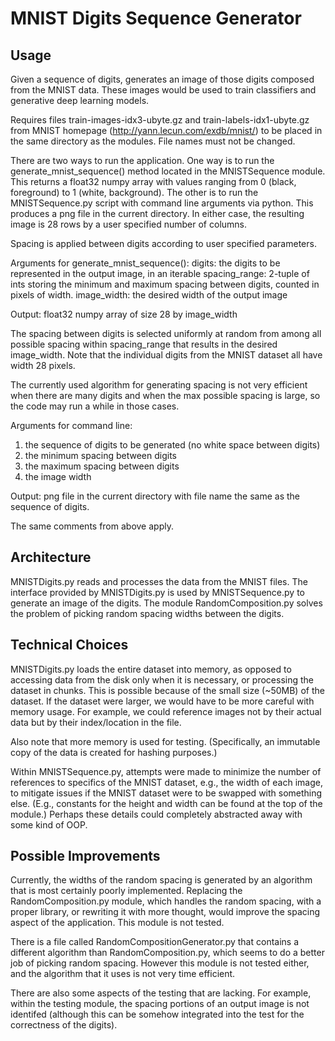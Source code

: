 MNIST Digits Sequence Generator
================

Usage
-----------

Given a sequence of digits, generates an image of those digits composed from the MNIST data. These images would be used to train classifiers and generative deep learning models.

Requires files train-images-idx3-ubyte.gz and train-labels-idx1-ubyte.gz from MNIST homepage (http://yann.lecun.com/exdb/mnist/) to be placed in the same directory as the modules. File names must not be changed. 

There are two ways to run the application. One way is to run the generate_mnist_sequence() method located in the MNISTSequence module. This returns a float32 numpy array with values ranging from 0 (black, foreground) to 1 (white, background). The other is to run the MNISTSequence.py script with command line arguments via python. This produces a png file in the current directory. In either case, the resulting image is 28 rows by a user specified number of columns.

Spacing is applied between digits according to user specified parameters.

Arguments for generate_mnist_sequence():
digits: the digits to be represented in the output image, in an iterable
spacing_range: 2-tuple of ints storing the minimum and maximum spacing between digits, counted in pixels of width.
image_width: the desired width of the output image

Output: float32 numpy array of size 28 by image_width

The spacing between digits is selected uniformly at random from among all possible spacing within spacing_range that results in the desired image_width. Note that the individual digits from the MNIST dataset all have width 28 pixels.

The currently used algorithm for generating spacing is not very efficient when there are many digits and when the max possible spacing is large, so the code may run a while in those cases.

Arguments for command line:
1. the sequence of digits to be generated (no white space between digits)
2. the minimum spacing between digits
3. the maximum spacing between digits
4. the image width

Output: png file in the current directory with file name the same as the sequence of digits.

The same comments from above apply.

Architecture
----------

MNISTDigits.py reads and processes the data from the MNIST files. The interface provided by MNISTDigits.py is used by MNISTSequence.py to generate an image of the digits. The module RandomComposition.py solves the problem of picking random spacing widths between the digits.

Technical Choices
-------------------

MNISTDigits.py loads the entire dataset into memory, as opposed to accessing data from the disk only when it is necessary, or processing the dataset in chunks. This is possible because of the small size (~50MB) of the dataset. If the dataset were larger, we would have to be more careful with memory usage. For example, we could reference images not by their actual data but by their index/location in the file.

Also note that more memory is used for testing. (Specifically, an immutable copy of the data is created for hashing purposes.)

Within MNISTSequence.py, attempts were made to minimize the number of references to specifics of the MNIST dataset, e.g., the width of each image, to mitigate issues if the MNIST dataset were to be swapped with something else. (E.g., constants for the height and width can be found at the top of the module.) Perhaps these details could completely abstracted away with some kind of OOP.


Possible Improvements
---------------------
Currently, the widths of the random spacing is generated by an algorithm that is most certainly poorly implemented. Replacing the RandomComposition.py module, which handles the random spacing, with a proper library, or rewriting it with more thought, would improve the spacing aspect of the application. This module is not tested.

There is a file called RandomCompositionGenerator.py that contains a different algorithm than RandomComposition.py, which seems to do a better job of picking random spacing. However this module is not tested either, and the algorithm that it uses is not very time efficient.

There are also some aspects of the testing that are lacking. For example, within the testing module, the spacing portions of an output image is not identifed (although this can be somehow integrated into the test for the correctness of the digits).